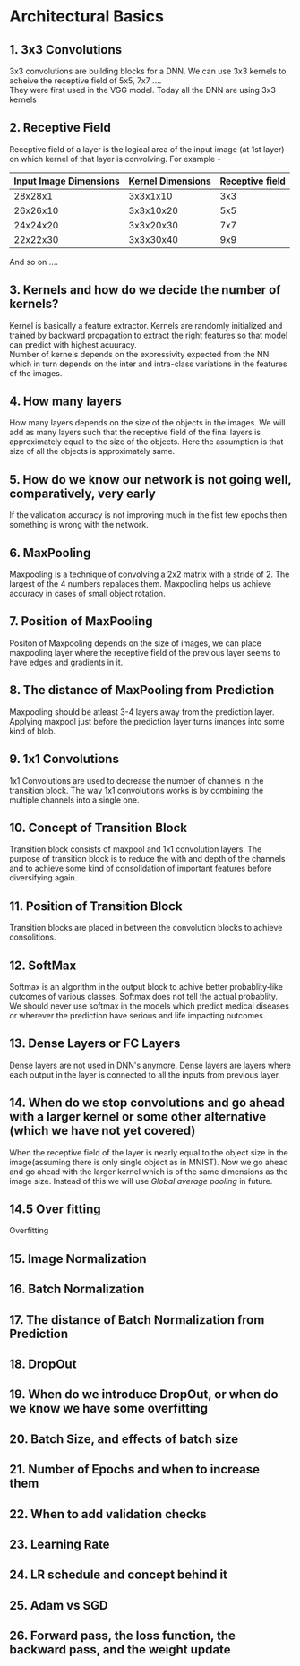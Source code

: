 # **Architectural Basics** #

## 1. 3x3 Convolutions
3x3 convolutions are building blocks for a DNN. We can use 3x3 kernels to acheive the receptive field of 5x5, 7x7 ....   
They were first used in the VGG model. Today all the DNN are using 3x3 kernels
## 2. Receptive Field
Receptive field of a layer is the logical area of the input image (at 1st layer) on which kernel of that layer is convolving. For example -   

| Input Image Dimensions | Kernel Dimensions | Receptive field |
| ---------------------- | ----------------- | ---------------- |
| 28x28x1 | 3x3x1x10 | 3x3 |
| 26x26x10 | 3x3x10x20 | 5x5 |
| 24x24x20 | 3x3x20x30 | 7x7 |
| 22x22x30 | 3x3x30x40 | 9x9 |
And so on ....

## 3. Kernels and how do we decide the number of kernels?
Kernel is basically a feature extractor. Kernels are randomly initialized and trained by backward propagation to extract the right features so that model can predict with highest acuuracy.    
Number of kernels depends on the expressivity expected from the NN which in turn depends on the inter and intra-class variations in the features of the images.
## 4. How many layers
How many layers depends on the size of the objects in the images. We will add as many layers such that the receptive field of the final layers is approximately equal to the size of the objects. Here the assumption is that size of all the objects is approximately same.
## 5. How do we know our network is not going well, comparatively, very early
If the validation accuracy is not improving much in the fist few epochs then something is wrong with the network.
## 6. MaxPooling
Maxpooling is a technique of convolving a 2x2 matrix with a stride of 2. The largest of the 4 numbers repalaces them. Maxpooling helps us achieve accuracy in cases of small object rotation.
## 7. Position of MaxPooling
Positon of Maxpooling depends on the size of images, we can place maxpooling layer where the receptive field of the previous layer seems to have edges and gradients in it.
## 8. The distance of MaxPooling from Prediction
Maxpooling should be atleast 3-4 layers away from the prediction layer. Applying maxpool just before the prediction layer turns imanges into some kind of blob.
## 9. 1x1 Convolutions
1x1 Convolutions are used to decrease the number of channels in the transition block. The way 1x1 convolutions works is by combining the multiple channels into a single one.
## 10. Concept of Transition Block
Transition block consists of maxpool and 1x1 convolution layers. The purpose of transition block is to reduce the with and depth of the channels and to achieve some kind of consolidation of important features before diversifying again.
## 11. Position of Transition Block
Transition blocks are placed in between the convolution blocks to achieve consolitions.
## 12. SoftMax
Softmax is an algorithm in the output block to achive better probablity-like outcomes of various classes. Softmax does not tell the actual probablity. We should never use softmax in the models which predict medical diseases or wherever the prediction have serious and life impacting outcomes.
## 13. Dense Layers or FC Layers
Dense layers are not used in DNN's anymore. Dense layers are layers where each output in the layer is connected to all the inputs from previous layer.
## 14. When do we stop convolutions and go ahead with a larger kernel or some other alternative (which we have not yet covered)
When the receptive field of the layer is nearly equal to the object size in the image(assuming there is only single object as in MNIST). Now we go ahead and go ahead with the larger kernel which is of the same dimensions as the image size. Instead of this we will use *Global average pooling* in future.
## 14.5 Over fitting
Overfitting 
## 15. Image Normalization
## 16. Batch Normalization
## 17. The distance of Batch Normalization from Prediction
## 18. DropOut
## 19. When do we introduce DropOut, or when do we know we have some overfitting
## 20. Batch Size, and effects of batch size
## 21. Number of Epochs and when to increase them
## 22. When to add validation checks
## 23. Learning Rate
## 24. LR schedule and concept behind it
## 25. Adam vs SGD
## 26. Forward pass, the loss function, the backward pass, and the weight update

